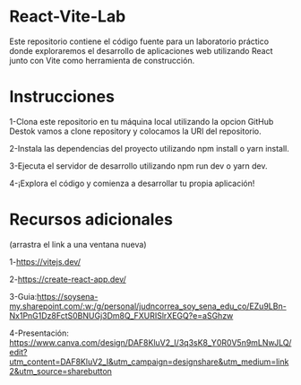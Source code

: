 # React-Vite-Lab
Este repositorio contiene el código fuente para un laboratorio práctico donde exploraremos el desarrollo de aplicaciones web utilizando React junto con Vite como herramienta de construcción.

# Instrucciones
1-Clona este repositorio en tu máquina local utilizando la opcion GitHub Destok vamos a clone repository y colocamos la URl del repositorio.

2-Instala las dependencias del proyecto utilizando npm install o yarn install.

3-Ejecuta el servidor de desarrollo utilizando npm run dev o yarn dev.

4-¡Explora el código y comienza a desarrollar tu propia aplicación!


# Recursos adicionales
(arrastra el link a una ventana nueva)

1-https://vitejs.dev/ 

2-https://create-react-app.dev/ 

3-Guia:https://soysena-my.sharepoint.com/:w:/g/personal/judncorrea_soy_sena_edu_co/EZu9LBn-Nx1PnG1Dz8FctS0BNUGj3Dm8Q_FXURISlrXEGQ?e=aSGhzw

4-Presentación: https://www.canva.com/design/DAF8KluV2_I/3q3sK8_Y0R0V5n9mLNwJLQ/edit?utm_content=DAF8KluV2_I&utm_campaign=designshare&utm_medium=link2&utm_source=sharebutton
